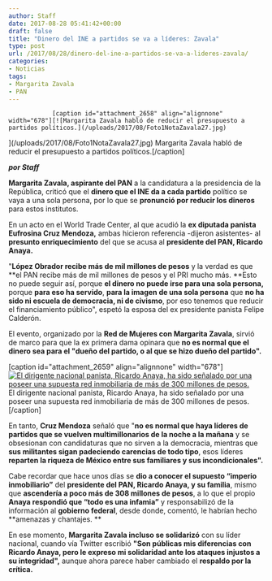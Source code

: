 ```yaml
---
author: Staff
date: 2017-08-28 05:41:42+00:00
draft: false
title: "Dinero del INE a partidos se va a líderes: Zavala"
type: post
url: /2017/08/28/dinero-del-ine-a-partidos-se-va-a-lideres-zavala/
categories:
- Noticias
tags:
- Margarita Zavala
- PAN
---
```



				[caption id="attachment_2658" align="alignnone" width="678"][![Margarita Zavala habló de reducir el presupuesto a partidos políticos.](/uploads/2017/08/Foto1NotaZavala27.jpg)
](/uploads/2017/08/Foto1NotaZavala27.jpg) Margarita Zavala habló de reducir el presupuesto a partidos políticos.[/caption]

_**por Staff**_

**Margarita Zavala, aspirante del PAN** a la candidatura a la presidencia de la República, criticó que el **dinero que el INE da a cada partido** político se vaya a una sola persona, por lo que se **pronunció por reducir los dineros** para estos institutos.

En un acto en el World Trade Center, al que acudió la **ex diputada panista Eufrosina Cruz Mendoza,** ambas hicieron referencia -dijeron asistentes- al **presunto enriquecimiento** del que se acusa al **presidente del PAN, Ricardo Anaya.**

"**López Obrador recibe más de mil millones de pesos** y la verdad es que **el PAN recibe más de mil millones de pesos y el PRI mucho más. **Esto no puede seguir así, porque **el dinero no puede irse para una sola persona,** porque **para eso ha servido**, **para la imagen de una sola persona** que **no ha sido ni escuela de democracia, ni de civismo**, por eso tenemos que reducir el financiamiento público", espetó la esposa del ex presidente panista Felipe Calderón. 

El evento, organizado por la **Red de Mujeres con Margarita Zavala**, sirvió de marco para que la ex primera dama opinara que **no es normal que el dinero sea para el "dueño del partido, o al que se hizo dueño del partido".**

[caption id="attachment_2659" align="alignnone" width="678"][![El dirigente nacional panista, Ricardo Anaya, ha sido señalado por una poseer una supuesta red inmobiliaria de más de 300 millones de pesos.](/uploads/2017/08/Foto2NotaZavala27.jpg)
](/uploads/2017/08/Foto2NotaZavala27.jpg) El dirigente nacional panista, Ricardo Anaya, ha sido señalado por una poseer una supuesta red inmobiliaria de más de 300 millones de pesos.[/caption]

En tanto, **Cruz Mendoza** señaló que "**no es normal que haya líderes de partidos que se vuelven multimillonarios de la noche a la mañana** y se obsesionan con candidaturas que no sirven a la democracia, mientras que **sus militantes sigan padeciendo carencias de todo tipo**, esos líderes **reparten la riqueza de México entre sus familiares y sus incondicionales".**

Cabe recordar que hace unos días se **dio a conocer el supuesto “imperio inmobiliario”** del **presidente del PAN, Ricardo Anaya, y su familia**, mismo que **ascendería a poco más de 308 millones de pesos**, a lo que el propio **Anaya respondió que “todo es una infamia”** y responsabilizó de la información al **gobierno federal**, desde donde, comentó, le habrían hecho **amenazas y chantajes. **

En ese momento, **Margarita Zavala incluso se solidarizó** con su líder nacional, cuando vía Twitter escribió **"Son públicas mis diferencias con Ricardo Anaya, pero le expreso mi solidaridad ante los ataques injustos a su integridad",** aunque ahora parece haber cambiado el **respaldo por la crítica.**		

